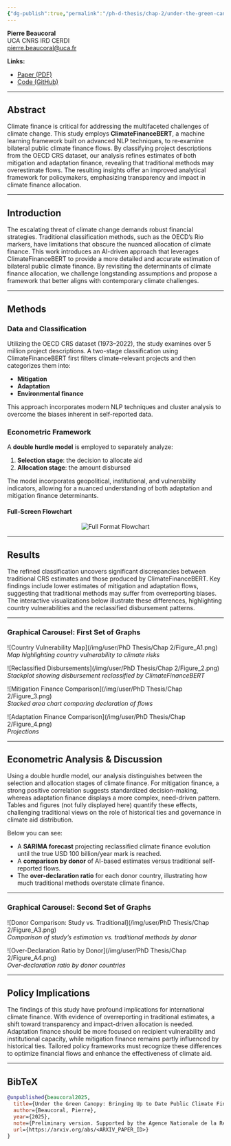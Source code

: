 ```yaml
---
{"dg-publish":true,"permalink":"/ph-d-thesis/chap-2/under-the-green-canopy-advancing-climate-finance-analysis-with-ai/"}
---
```




**Pierre Beaucoral**  
UCA CNRS IRD CERDI  
[pierre.beaucoral@uca.fr](mailto:pierre.beaucoral@uca.fr)

**Links:**  
- [Paper (PDF)](https://arxiv.org/pdf/<ARXIV_PAPER_ID>.pdf)  
- [Code (GitHub)](https://github.com/PierreBeaucoral/UNDERCANOPY)

---

## Abstract

Climate finance is critical for addressing the multifaceted challenges of climate change. This study employs **ClimateFinanceBERT**, a machine learning framework built on advanced NLP techniques, to re‐examine bilateral public climate finance flows. By classifying project descriptions from the OECD CRS dataset, our analysis refines estimates of both mitigation and adaptation finance, revealing that traditional methods may overestimate flows. The resulting insights offer an improved analytical framework for policymakers, emphasizing transparency and impact in climate finance allocation.

---

## Introduction

The escalating threat of climate change demands robust financial strategies. Traditional classification methods, such as the OECD’s Rio markers, have limitations that obscure the nuanced allocation of climate finance. This work introduces an AI-driven approach that leverages ClimateFinanceBERT to provide a more detailed and accurate estimation of bilateral public climate finance. By revisiting the determinants of climate finance allocation, we challenge longstanding assumptions and propose a framework that better aligns with contemporary climate challenges.

---

## Methods

### Data and Classification

Utilizing the OECD CRS dataset (1973–2022), the study examines over 5 million project descriptions. A two-stage classification using ClimateFinanceBERT first filters climate-relevant projects and then categorizes them into:
- **Mitigation**  
- **Adaptation**  
- **Environmental finance**

This approach incorporates modern NLP techniques and cluster analysis to overcome the biases inherent in self-reported data.

### Econometric Framework

A **double hurdle model** is employed to separately analyze:
1. **Selection stage**: the decision to allocate aid  
2. **Allocation stage**: the amount disbursed  

The model incorporates geopolitical, institutional, and vulnerability indicators, allowing for a nuanced understanding of both adaptation and mitigation finance determinants.

#### Full-Screen Flowchart

<div style="text-align:center">
  <img src="Figure_1.png" alt="Full Format Flowchart" style="max-width:100%; height:auto;">
</div>

---

## Results

The refined classification uncovers significant discrepancies between traditional CRS estimates and those produced by ClimateFinanceBERT. Key findings include lower estimates of mitigation and adaptation flows, suggesting that traditional methods may suffer from overreporting biases. The interactive visualizations below illustrate these differences, highlighting country vulnerabilities and the reclassified disbursement patterns.

---

### Graphical Carousel: First Set of Graphs

![Country Vulnerability Map](/img/user/PhD Thesis/Chap 2/Figure_A1.png)  
*Map highlighting country vulnerability to climate risks*

![Reclassified Disbursements](/img/user/PhD Thesis/Chap 2/Figure_2.png)  
*Stackplot showing disbursement reclassified by ClimateFinanceBERT*

![Mitigation Finance Comparison](/img/user/PhD Thesis/Chap 2/Figure_3.png)  
*Stacked area chart comparing declaration of flows*

![Adaptation Finance Comparison](/img/user/PhD Thesis/Chap 2/Figure_4.png)  
*Projections*

---

## Econometric Analysis & Discussion

Using a double hurdle model, our analysis distinguishes between the selection and allocation stages of climate finance. For mitigation finance, a strong positive correlation suggests standardized decision-making, whereas adaptation finance displays a more complex, need-driven pattern. Tables and figures (not fully displayed here) quantify these effects, challenging traditional views on the role of historical ties and governance in climate aid distribution.

Below you can see:
- A **SARIMA forecast** projecting reclassified climate finance evolution until the true USD 100 billion/year mark is reached.  
- A **comparison by donor** of AI-based estimates versus traditional self-reported flows.  
- The **over-declaration ratio** for each donor country, illustrating how much traditional methods overstate climate finance.

---

### Graphical Carousel: Second Set of Graphs


![Donor Comparison: Study vs. Traditional](/img/user/PhD Thesis/Chap 2/Figure_A3.png)  
*Comparison of study’s estimation vs. traditional methods by donor*

![Over-Declaration Ratio by Donor](/img/user/PhD Thesis/Chap 2/Figure_A4.png)  
*Over-declaration ratio by donor countries*

---

## Policy Implications

The findings of this study have profound implications for international climate finance. With evidence of overreporting in traditional estimates, a shift toward transparency and impact-driven allocation is needed. Adaptation finance should be more focused on recipient vulnerability and institutional capacity, while mitigation finance remains partly influenced by historical ties. Tailored policy frameworks must recognize these differences to optimize financial flows and enhance the effectiveness of climate aid.

---

## BibTeX

```bibtex
@unpublished{beaucoral2025,
  title={Under the Green Canopy: Bringing Up to Date Public Climate Finance Determinants Analysis with AI},
  author={Beaucoral, Pierre},
  year={2025},
  note={Preliminary version. Supported by the Agence Nationale de la Recherche.},
  url={https://arxiv.org/abs/<ARXIV_PAPER_ID>}
}
